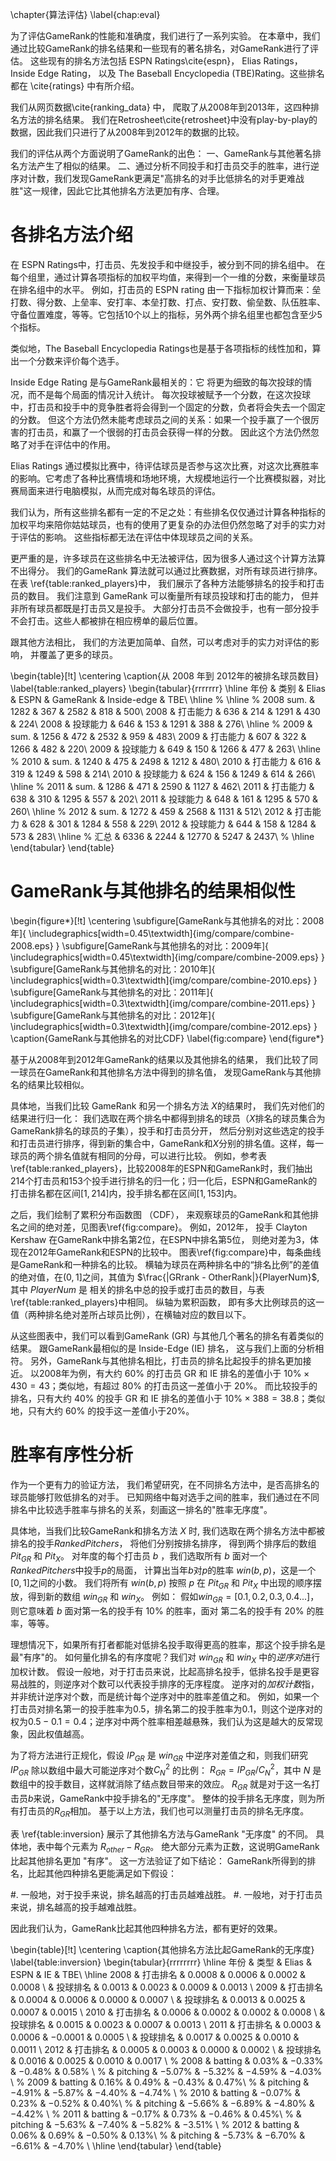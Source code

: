 \chapter{算法评估}
\label{chap:eval}

<!-- Evaluation
====
\label{sec:eval}
 -->

为了评估GameRank的性能和准确度，我们进行了一系列实验。
在本章中，我们通过比较GameRank的排名结果和一些现有的著名排名，对GameRank进行了评估。
这些现有的排名方法包括 ESPN Ratings\cite{espn}， Elias
Ratings， Inside Edge Rating， 以及 The Baseball Encyclopedia (TBE)Rating。这些排名都在 \cite{ratings} 中有所介绍。

我们从网页数据\cite{ranking_data} 中，
爬取了从2008年到2013年，这四种排名方法的排名结果。
我们在Retrosheet\cite{retrosheet}中没有play-by-play的数据，因此我们只进行了从2008年到2012年的数据的比较。

我们的评估从两个方面说明了GameRank的出色：
一、GameRank与其他著名排名方法产生了相似的结果。
二、通过分析不同投手和打击员交手的胜率，进行逆序对计数，我们发现GameRank更满足"高排名的对手比低排名的对手更难战胜"这一规律，因此它比其他排名方法更加有序、合理。
 

各排名方法介绍
====

在 ESPN Ratings中，打击员、先发投手和中继投手，被分到不同的排名组中。
在每个组里，通过计算各项指标的加权平均值，来得到一个一维的分数，来衡量球员在排名组中的水平。
例如，打击员的 ESPN rating 由一下指标加权计算而来：垒打数、得分数、上垒率、安打率、本垒打数、打点、安打数、偷垒数、队伍胜率、守备位置难度，等等。它包括10个以上的指标，另外两个排名组里也都包含至少5个指标。

类似地，The Baseball Encyclopedia Ratings也是基于各项指标的线性加和，算出一个分数来评价每个选手。

Inside Edge Rating 是与GameRank最相关的：它 将更为细致的每次投球的情况，而不是每个局面的情况计入统计。
每次投球被赋予一个分数，在这次投球中，打击员和投手中的竞争胜者将会得到一个固定的分数，负者将会失去一个固定的分数。
但这个方法仍然未能考虑球员之间的关系：如果一个投手赢了一个很厉害的打击员，和赢了一个很弱的打击员会获得一样的分数。
因此这个方法仍然忽略了对手在评估中的作用。

Elias Ratings 通过模拟比赛中，待评估球员是否参与这次比赛，对这次比赛胜率的影响。它考虑了各种比赛情境和场地环境，大规模地运行一个比赛模拟器，对比赛局面来进行电脑模拟，从而完成对每名球员的评估。

我们认为，所有这些排名都有一定的不足之处：有些排名仅仅通过计算各种指标的加权平均来陪你姑姑球员，也有的使用了更复杂的办法但仍然忽略了对手的实力对于评估的影响。
这些指标都无法在评估中体现球员之间的关系。

更严重的是，许多球员在这些排名中无法被评估，因为很多人通过这个计算方法算不出得分。
我们的GameRank 算法就可以通过比赛数据，对所有球员进行排序。
在表 \ref{table:ranked_players}中，
我们展示了各种方法能够排名的投手和打击员的数目。
我们注意到 GameRank 可以衡量所有球员投球和打击的能力，
但并非所有球员都既是打击员又是投手。
大部分打击员不会做投手，也有一部分投手不会打击。这些人都被排在相应榜单的最后位置。
<!-- TODO -->


跟其他方法相比，
我们的方法更加简单、自然，可以考虑对手的实力对评估的影响，
并覆盖了更多的球员。


\begin{table}[!t]
\centering
\caption{从 2008 年到 2012年的被排名球员数目}
\label{table:ranked_players}
\begin{tabular}{rrrrrrr}
\hline
年份 & 类别 & Elias & ESPN & GameRank & Inside-edge & TBE\\
\hline
% \hline
% 2008 sum. & 1282 & 367 & 2582 & 818 & 500\\
2008 & 打击能力 & 636 & 214 & 1291 & 430 & 224\\
2008 & 投球能力 & 646 & 153 & 1291 & 388 & 276\\
\hline
% 2009 & sum. & 1256 & 472 & 2532 & 959 & 483\\
2009 & 打击能力 & 607 & 322 & 1266 & 482 & 220\\
2009 & 投球能力 & 649 & 150 & 1266 & 477 & 263\\
\hline
% 2010 & sum. & 1240 & 475 & 2498 & 1212 & 480\\
2010 & 打击能力 & 616 & 319 & 1249 & 598 & 214\\
2010 & 投球能力 & 624 & 156 & 1249 & 614 & 266\\
\hline
% 2011 & sum. & 1286 & 471 & 2590 & 1127 & 462\\
2011 & 打击能力 & 638 & 310 & 1295 & 557 & 202\\
2011 & 投球能力 & 648 & 161 & 1295 & 570 & 260\\
\hline
% 2012 & sum. & 1272 & 459 & 2568 & 1131 & 512\\
2012 & 打击能力 & 628 & 301 & 1284 & 558 & 229\\
2012 & 投球能力 & 644 & 158 & 1284 & 573 & 283\\
\hline
% 汇总 & 6336 & 2244 & 12770 & 5247 & 2437\\
% \hline
\end{tabular}
\end{table}




GameRank与其他排名的结果相似性
====


\begin{figure*}[!t]
\centering
\subfigure[GameRank与其他排名的对比：2008年]{ 
    \includegraphics[width=0.45\textwidth]{img/compare/combine-2008.eps}
}
\subfigure[GameRank与其他排名的对比：2009年]{
    \includegraphics[width=0.45\textwidth]{img/compare/combine-2009.eps}
}
\subfigure[GameRank与其他排名的对比：2010年]{
    \includegraphics[width=0.3\textwidth]{img/compare/combine-2010.eps}
}
\subfigure[GameRank与其他排名的对比：2011年]{
    \includegraphics[width=0.3\textwidth]{img/compare/combine-2011.eps}
}
\subfigure[GameRank与其他排名的对比：2012年]{
    \includegraphics[width=0.3\textwidth]{img/compare/combine-2012.eps}
}
\caption{GameRank与其他排名的对比CDF}
\label{fig:compare}
\end{figure*}


基于从2008年到2012年GameRank的结果以及其他排名的结果，
我们比较了同一球员在GameRank和其他排名方法中得到的排名值，
发现GameRank与其他排名的结果比较相似。

具体地，当我们比较 GameRank 和另一个排名方法 $X$的结果时，
我们先对他们的结果进行归一化：
我们选取在两个排名中都得到排名的球员（$X$排名的球员集合为GameRank排名的球员的子集），投手和打击员分开，
然后分别对这些选定的投手和打击员进行排序，得到新的集合中，GameRank和$X$分别的排名值。这样，每一球员的两个排名值就有相同的分母，可以进行比较。
例如，参考表\ref{table:ranked_players}，比较2008年的ESPN和GameRank时，我们抽出214个打击员和153个投手进行排名的归一化；归一化后，ESPN和GameRank的打击排名都在区间$[1,214]$内，投手排名都在区间$[1,153]$内。

<!-- 
% $GR rank$; similarly we sort the players by ESPN ratings and get $ESPN
% rank$. Therein, both $GRPitchingRank$ and $ESPNPitchingRank$ have a
% range $[1, 161]$, and both $GRBattingRank$ and $ESPNBattingRank$ are
% ranged in $[1, 310]$. So GR and ESPN ranks can be compared.

% First, we plot the scatter diagram of $GR rank - ESPN rank$, arranged by
% $GR rank$. Figure \ref{fig:bat} for batting, and figure \ref{fig:pitch}
% for pitching. The value is a indicator of a certain player how close the
% two ranks are.
 -->

之后，我们绘制了累积分布函数图 （CDF）， 
来观察球员的GameRank和其他排名之间的绝对差，见图表\ref{fig:compare}。
例如，2012年， 投手 Clayton Kershaw 在GameRank中排名第2位，在ESPN中排名第5位，
则绝对差为3，体现在2012年GameRank和ESPN的比较中。
图表\ref{fig:compare}中，每条曲线是GameRank和一种排名的比较。
横轴为球员在两种排名中的“排名比例”的差值的绝对值，在$(0,1]$之间，其值为 $\frac{|GRrank - OtherRank|}{PlayerNum}$, 其中 $PlayerNum$ 是
相关的排名中总的投手或打击员的数目，与表\ref{table:ranked_players}中相同。
纵轴为累积函数， 即有多大比例球员的这一值（两种排名绝对差所占球员比例），在横轴对应的数目以下。

从这些图表中，我们可以看到GameRank (GR) 与其他几个著名的排名有着类似的结果。
跟GameRank最相似的是 Inside-Edge (IE) 排名，
这与我们上面的分析相符。
另外，GameRank与其他排名相比，打击员的排名比起投手的排名更加接近。
以2008年为例，有大约 60\% 的打击员 GR 和 IE 排名的差值小于 $10\% \times 430 = 43$；类似地，有超过 80\% 的打击员这一差值小于 20\%。
而比较投手的排名，只有大约 40\% 的投手 GR 和 IE 排名的差值小于 $10\% \times 388 = 38.8$；类似地，只有大约 60\% 的投手这一差值小于20\%。


<!--TODO add random!!!-->

<!-- 
% for 50\% batters, the difference between
% their GR rank and ESPN rank is less than 37; for 80\% batters, the
% difference is less than 85. For 50\% pitchers, the difference is less
% than 40; for 80\% pitchers, the difference is less than 81.  A smaller
% difference demonstrates a better similarity of GR rank and ESPN rank.
% As the range of pitching rank is $[1, 161]$ while the range of batting
% rank is $[1, 310]$, it comes out that the GR ranks are more close to
% ESPN ranks in terms of batting than pitching.
 -->

胜率有序性分析
====

作为一个更有力的验证方法，
我们希望研究，在不同排名方法中，是否高排名的球员能够打败低排名的对手。
已知网络中每对选手之间的胜率，我们通过在不同排名中比较选手胜率与排名的关系，刻画这一排名的"胜率无序度"。

具体地，当我们比较GameRank和排名方法 $X$ 时, 
我们选取在两个排名方法中都被排名的投手$RankedPitchers$，
将他们分别按排名排序，
得到两个排序后的数组 $Pit_{GR}$ 和 $Pit_{X}$。
对年度的每个打击员 $b$ ，我们选取所有
$b$ 面对一个$RankedPitchers$中投手$p$的局面，
计算出当年$b$对$p$的胜率
$win(b,p)$，这是一个 $[0,1]$之间的小数。
我们将所有 $win(b,p)$ 按照 $p$ 在 $Pit_{GR}$ 和 $Pit_{X}$ 中出现的顺序摆放，得到新的数组 $win_{GR}$ 和 $win_{X}$。
例如： 假如$win_{GR} =
[0.1,0.2,0.3,0.4...]$，则它意味着 $b$ 面对第一名的投手有 $10\%$ 的胜率，面对 第二名的投手有 $20\%$ 的胜率，等等。

理想情况下，如果所有打者都能对低排名投手取得更高的胜率，那这个投手排名是最"有序"的。
如何量化排名的有序度呢？我们对 $win_{GR}$ 和 $win_{X}$ 中的*逆序对*进行加权计数。
假设一般地，对于打击员来说，比起高排名投手，低排名投手是更容易战胜的，则逆序对个数可以代表投手排序的无序程度。
逆序对的*加权计数*指，并非统计逆序对个数，而是统计每个逆序对中的胜率差值之和。
例如，如果一个打击员对排名第一的投手胜率为0.5，排名第二的投手胜率为0.1，则这个逆序对的权为$0.5-0.1=0.4$；逆序对中两个胜率相差越悬殊，我们认为这是越大的反常现象，因此权值越高。

为了将方法进行正规化，假设 $IP_{GR}$ 是
$win_{GR}$ 中逆序对差值之和，则我们研究 $IP_{GR}$ 除以数组中最大可能逆序对个数$C^2_{N}$ 的比例：
$R_{GR} = IP_{GR} / C^2_{N}$，其中 $N$ 是数组中的投手数目，这样就消除了结点数目带来的效应。
$R_{GR}$ 就是对于这一名打击员$b$来说，GameRank中投手排名的"无序度"。
整体的投手排名无序度，则为所有打击员的$R_{GR}$相加。
基于以上方法，我们也可以测量打击员的排名无序度。

表 \ref{table:inversion} 展示了其他排名方法与GameRank "无序度" 的不同。 具体地，表中每个元素为 $R_{other} - R_{GR}$。 
绝大部分元素为正数，这说明GameRank比起其他排名更加 "有序"。
这一方法验证了如下结论：
GameRank所得到的排名，比起其他四种排名更能满足如下假设：

#. 一般地，对于投手来说，排名越高的打击员越难战胜。
#. 一般地，对于打击员来说，排名越高的投手越难战胜。

因此我们认为，GameRank比起其他四种排名方法，都有更好的效果。

<!-- 为什么呢？实际上"无序度"的假设并不适合我们的真实情况：
例如在投手排名的无序度测量中，
如果假设每名打击员比起高排名投手都更容易战胜低排名投手，
就相当于假设了排名越高的投手平均战胜的打击员越多。
这个假设并未考虑打击员的水平：
我们不能通过一个球员对所有对手的平均胜率来评判球员，
实际上战胜越强对手的球员越强。 
比起GameRank，其他排名对平均数据进行线性加和，理应获得更低的"无序度"，
但它们不能体现对手强弱带来的影响。
总之， GameRank具有更高的"无序度" 这一点并没有说明它效果不好，反而支持了它能够考虑球员关系、反映对手实力这一点。
 -->

\begin{table}[!t]
\centering
\caption{其他排名方法比起GameRank的无序度}
\label{table:inversion}
\begin{tabular}{rrrrrrrr}
\hline
年份 & 类型 & Elias & ESPN & IE & TBE\\
\hline
2008 & 打击排名 & 0.0008 & 0.0006 & 0.0002 & 0.0008 \\
 & 投球排名 & 0.0013 & 0.0023 & 0.0009 & 0.0013 \\
2009 & 打击排名 & 0.0004 & 0.0006 & 0.0000 & 0.0007 \\
 & 投球排名 & 0.0013 & 0.0025 & 0.0007 & 0.0015 \\
2010 & 打击排名 & 0.0006 & 0.0002 & 0.0002 & 0.0008 \\
 & 投球排名 & 0.0015 & 0.0023 & 0.0007 & 0.0013 \\
2011 & 打击排名 & 0.0003 & 0.0006 & $-$0.0001 & 0.0005 \\
 & 投球排名 & 0.0017 & 0.0025 & 0.0010 & 0.0011 \\
2012 & 打击排名 & 0.0005 & 0.0003 & 0.0000 & 0.0002 \\
 & 投球排名 & 0.0016 & 0.0025 & 0.0010 & 0.0017 \\
% 2008 & batting & 0.03\% & $-$0.33\% & $-$0.48\% & 0.58\% \\
% & pitching & $-$5.07\% & $-$5.32\% & $-$4.59\% & $-$4.03\% \\
% 2009 & batting & 0.16\% & 0.49\% & $-$0.43\% & 0.47\%\\
% & pitching & $-$4.91\% & $-$5.87\% & $-$4.40\% & $-$4.74\% \\
% 2010 & batting & $-$0.07\% & 0.23\% & $-$0.52\% & 0.40\%\\
% & pitching & $-$5.66\% & $-$6.89\% & $-$4.80\% & $-$4.42\% \\
% 2011 & batting & $-$0.17\% & 0.73\% & $-$0.46\% & 0.45\%\\
% & pitching & $-$5.63\% & $-$7.40\% & $-$5.82\% & $-$3.51\% \\
% 2012 & batting & 0.06\% & 0.69\% & $-$0.50\% & 0.13\%\\
% & pitching & $-$5.73\% & $-$6.70\% & $-$6.61\% & $-$4.70\% \\
\hline
\end{tabular}
\end{table}


<!--

Using GameRank and Other Ratings to Predict Winning
====

Secondly, we want to prove that GameRank algorithm is in some way more
persuasive than ESPN Ratings, in an experimental approach. As ranking
the players is quite a subjective procedure, there is no definite
criteria to judge which ranking method is better. However, we come up
with a intuitional assumption: players with better rankings should have
higher probability to win in games.


 % With this assumption, we plot two figures visualizing the frequency for
% pitchers at different rank levels to win over batters at different rank
% levels.  Figure \ref{fig:grc} for GR ranks, and figure \ref{fig:esc} for
% ESPN ranks. In these figures, the horizontal axis refers to batters, and
% the vertical axis refers to pitchers at different levels in the
% according ranking algorithm. The maps are cut into grids for every 10
% pitchers and every 20 batters, and the color of grids refers to average
% frequency for pitchers at specific rank levels to win over batters at
% specific rank levels. The redder, the higher frequency for pitchers to
% win. In specific, for each grid with the left-bottom corner at point
% $(x, y)$, the color of that grid refers to the average frequency for
% pitchers with rank in $(10\times(y-1), 10\times(y)]$ to win batters with
% rank in $(20\times(x-1), 20\times(x)]$.
 

Based on the assumption, the figures show that GR ranks are better than
ESPN ranks in terms of batters: When x-axis is growing which means
pitchers meets "weaker" batters, the frequency for pitchers to win
gets more obviously higher in GR ranks than in ESPN ranks. However, the
GR ranks for pitchers do not seem to have good patterns. Probably we can
say that we achieve better rankings for batters using GameRank, but for
pitchers it is still hard to make such a conclusion.

According to the above comparison, we find that GameRank algorithm is
quite effective in the following ways: (a) it achieves at least similar
results with ESPN rankings, and it is even better in terms of batting
rankings if we set the criteria as wining frequency. (b) What is more,
it is such a simple model that only uses win-lose relationships between
batters and pitchers in games, featuring a perspective of networks. (c)
At last, it can give rankings to all the players as long as they are in
the network, while ESPN Ratings only have a small rated set of 161
pitchers and 310 batters.

GameRank can be made more precise if we dig into the edge weights: how
much is the weight for Home Runs, Sacrifice Flys, and Walks? What if we
consider more complicated and various situations in baseball games? By
customizing weights of different kind of edges, we can easily extend
this method, and make it more powerful at ranking baseball players.

-->